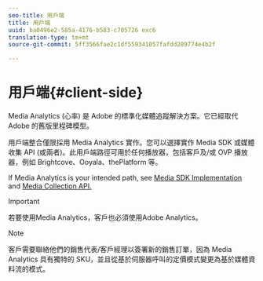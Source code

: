 ```yaml
---
seo-title: 用戶端
title: 用戶端
uuid: ba0496e2-585a-4176-b583-c705726 exc6
translation-type: tm+mt
source-git-commit: 5ff3566fae2c1df559341057fafdd289774e4b2f

---
```



# 用戶端{#client-side}

Media Analytics (心率) 是 Adobe 的標準化媒體追蹤解決方案。它已經取代 Adobe 的舊版里程碑模型。

用戶端整合僅限採用 Media Analytics 實作。您可以選擇實作 Media SDK 或媒體收集 API (或兩者)。此用戶端路徑可用於任何播放器，包括客戶及/或 OVP 播放器，例如 Brightcove、Ooyala、thePlatform 等。

If Media Analytics is your intended path, see [Media SDK Implementation](../../sdk-implement/setup/setup-overview.md) and [Media Collection API.](../../media-collection-api/mc-api-overview.md)

>[!IMPORTANT]
>
>若要使用Media Analytics，客戶也必須使用Adobe Analytics。

>[!NOTE]
>
>客戶需要聯絡他們的銷售代表/客戶經理以簽署新的銷售訂單，因為 Media Analytics 具有獨特的 SKU，並且從基於伺服器呼叫的定價模式變更為基於媒體資料流的模式。

